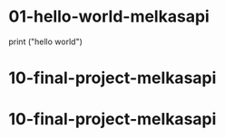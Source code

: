 # 01-hello-world-melkasapi
print ("hello world")
# 10-final-project-melkasapi
# 10-final-project-melkasapi
